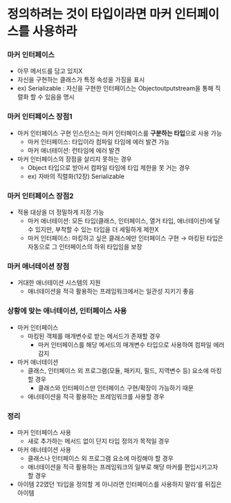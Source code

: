# 정의하려는 것이 타입이라면 마커 인터페이스를 사용하라

### 마커 인터페이스
- 아무 메서드를 담고 있지X
- 자신을 구현하는 클래스가 특정 속성을 가짐을 표시
- ex) Serializable : 자신을 구현한 인터페이스는 Objectoutputstream을 통해 직렬화 할 수 있음을 명시

### 마커 인터페이스 장점1
- 마커 인터페이스 구현 인스턴스는 마커 인터페이스를 **구분하는 타입**으로 사용 가능
    - 마커 인터페이스: 타입이라 컴파일 타임에 에러 발견 가능
    - 마커 애너테이션: 런타임에 에러 발견
- 마커 인터페이스의 장점을 살리지 못하는 경우
    - Object 타입으로 받아서 컴파일 타임에 타입 제한을 못 거는 경우
    - ex) 자바의 직렬화(12장) Serializable

### 마커 인터페이스 장점2
- 적용 대상을 더 정밀하게 지정 가능
    - 마커 애너테이션: 모든 타입(클래스, 인터페이스, 열거 타입, 애너테이션)에 달 수 있지만, 부착할 수 있는 타입을 더 세밀하게 제한X
    - 마커 인터페이스: 마킹하고 싶은 클래스에만 인터페이스 구현 → 마킹된 타입은 자동으로 그 인터페이스의 하위 타입임을 보장

### 마커 애너테이션 장점
- 거대한 애너테이션 시스템의 지원
    - 애너테이션을 적극 활용하는 프레임워크에서는 일관성 지키기 좋음

### 상황에 맞는 애너테이션, 인터페이스 사용
- 마커 인터페이스
    - 마킹된 객체를 매개변수로 받는 메서드가 존재할 경우
        - 마커 인터페이스를 해당 메서드의 매개변수 타입으로 사용하여 컴파일 에러 감지
- 마커 애너테이션
    - 클래스, 인터페이스 외 프로그램(모듈, 패키지, 필드, 지역변수 등) 요소에 마킹할 경우
        - 클래스와 인터페이스만  인터페이스 구현/확장이 가능하기 때문
    - 애너테이션을 적극 활용하는 프레임워크를 사용할 경우

### 정리
- 마커 인터페이스 사용
    - 새로 추가하는 메서드 없이 단지 타입 정의가 목적일 경우
- 마커 애너테이션 사용
    - 클래스나 인터페이스 외 프로그램 요소에 마킹해야 할 경우
    - 애너테이션을 적극 활용하는 프레임워크의 일부로 해당 마커를 편입시키고자 할 경우
- 아이템 22였던 ‘타입을 정의할 게 아니라면 인터페이스를 사용하지 말라’를 뒤집은 아이템
